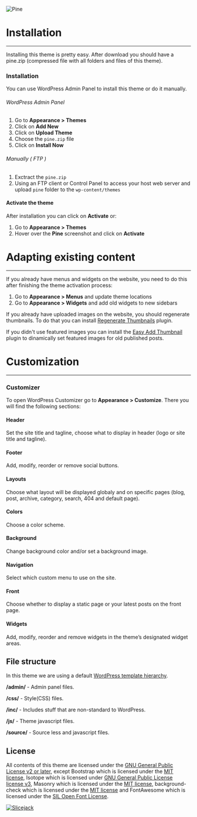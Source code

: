 ![Pine](http://slicejack.com/shared/pine.png "Pine")

# Installation
---------------
Installing this theme is pretty easy. After download you should have a pine.zip (compressed file with all folders and files of this theme).

### Installation
You can use WordPress Admin Panel to install this theme or do it manually.
###### WordPress Admin Panel

1. Go to **Appearance > Themes**
2. Click on **Add New**
3. Click on **Upload Theme**
4. Choose the `pine.zip` file
5. Click on **Install Now**

###### Manually ( FTP )

1. Exctract the `pine.zip`
2. Using an FTP client or Control Panel to access your host web server and upload `pine` folder to the `wp-content/themes`


#### Activate the theme
After installation you can click on **Activate** or:

1. Go to **Appearance > Themes**
2. Hover over the **Pine** screenshot and click on **Activate**


# Adapting existing content
---------------
If you already have menus and widgets on the website, you need to do this after finishing the theme activation process:

1. Go to **Appearance > Menus** and update theme locations
2. Go to **Appearance > Widgets** and add old widgets to new sidebars

If you already have uploaded images on the website, you should regenerate thumbnails. To do that you can install [Regenerate Thumbnails](http://wordpress.org/plugins/regenerate-thumbnails/) plugin.

If you didn't use featured images you can install the [Easy Add Thumbnail](http://wordpress.org/plugins/easy-add-thumbnail/) plugin to dinamically set featured images for old published posts.

# Customization
---------------
### Customizer
To open WordPress Customizer go to **Appearance > Customize**. There you will find the following sections:

#### Header
Set the site title and tagline, choose what to display in header (logo or site title and tagline).

#### Footer
Add, modify, reorder or remove social buttons.

#### Layouts
Choose what layout will be displayed globaly and on specific pages (blog, post, archive, category, search, 404 and default page).

#### Colors
Choose a color scheme.

#### Background
Change background color and/or set a background image.

#### Navigation
Select which custom menu to use on the site.

#### Front
Choose whether to display a static page or your latest posts on the front page.

#### Widgets
Add, modify, reorder and remove widgets in the theme’s designated widget areas.

## File structure
In this theme we are using a default [WordPress template hierarchy](http://codex.wordpress.org/Template_Hierarchy).

**/admin/** - Admin panel files.

**/css/** - Style(CSS) files.

**/inc/** - Includes stuff that are non-standard to WordPress.

**/js/** - Theme javascript files.

**/source/** - Source less and javascript files.

## License

All contents of this theme are licensed under the [GNU General Public License v2 or later](http://www.gnu.org/licenses/gpl-2.0.html), except Bootstrap which is licensed under the [MIT license](https://raw.githubusercontent.com/twbs/bootstrap/master/LICENSE), Isotope which is licensed under [GNU General Public License license v3](https://www.gnu.org/licenses/gpl-3.0.html), Masonry which is licensed under the [MIT license](http://desandro.mit-license.org), background-check which is licensed under the [MIT license](https://raw.githubusercontent.com/kennethcachia/background-check/master/LICENSE) and FontAwesome which is licensed under the [SIL Open Font License](http://scripts.sil.org/OFL).

[![Slicejack](http://slicejack.com/shared/pine-footer.png "Slicejack")](http://slicejack.com "Slicejack")

